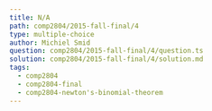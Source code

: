 ```yaml
---
title: N/A
path: comp2804/2015-fall-final/4
type: multiple-choice
author: Michiel Smid
question: comp2804/2015-fall-final/4/question.ts
solution: comp2804/2015-fall-final/4/solution.md
tags:
  - comp2804
  - comp2804-final
  - comp2804-newton's-binomial-theorem
---
```

